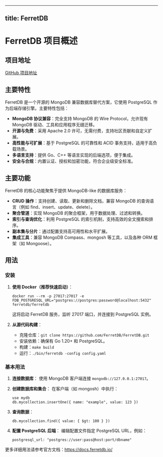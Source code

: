 
---
title: FerretDB
---

# FerretDB 项目概述

## 项目地址
[GitHub 项目地址](https://github.com/FerretDB/FerretDB)

## 主要特性
FerretDB 是一个开源的 MongoDB 兼容数据库替代方案，它使用 PostgreSQL 作为后端存储引擎。主要特性包括：
- **MongoDB 协议兼容**：完全支持 MongoDB 的 Wire Protocol，允许现有 MongoDB 驱动、工具和应用程序无缝迁移。
- **开源与免费**：采用 Apache 2.0 许可，无需付费，支持社区贡献和自定义扩展。
- **高性能与可扩展**：基于 PostgreSQL 的可靠性和 ACID 事务支持，适用于高负载场景。
- **多语言支持**：提供 Go、C++ 等语言实现的后端选项，便于集成。
- **安全与合规**：内置认证、授权和加密功能，符合企业级安全标准。

## 主要功能
FerretDB 的核心功能聚焦于提供 MongoDB-like 的数据库服务：
- **CRUD 操作**：支持创建、读取、更新和删除文档，兼容 MongoDB 的查询语言（例如 find、insert、update、delete）。
- **聚合管道**：实现 MongoDB 的聚合框架，用于数据处理、过滤和转换。
- **索引与查询优化**：利用 PostgreSQL 的索引机制，支持高效的全文搜索和排序。
- **副本集与分片**：通过配置支持高可用性和水平扩展。
- **集成工具**：兼容 MongoDB Compass、mongosh 等工具，以及各种 ORM 框架（如 Mongoose）。

## 用法
### 安装
1. **使用 Docker（推荐快速启动）**：
   ```
   docker run --rm -p 27017:27017 -e FDB_POSTGRESQL_URL="postgres://postgres:password@localhost:5432" ferretdb/ferretdb
   ```
   这将启动 FerretDB 服务，监听 27017 端口，并连接到 PostgreSQL 实例。

2. **从源代码构建**：
   - 克隆仓库：`git clone https://github.com/FerretDB/FerretDB.git`
   - 安装依赖：确保有 Go 1.20+ 和 PostgreSQL。
   - 构建：`make build`
   - 运行：`./bin/ferretdb -config config.yaml`

### 基本用法
1. **连接数据库**：
   使用 MongoDB 客户端连接 `mongodb://127.0.0.1:27017`。

2. **创建数据库和集合**：
   在客户端（如 mongosh）中执行：
   ```
   use mydb
   db.mycollection.insertOne({ name: "example", value: 123 })
   ```

3. **查询数据**：
   ```
   db.mycollection.find({ value: { $gt: 100 } })
   ```

4. **配置 PostgreSQL 后端**：
   编辑配置文件指定 PostgreSQL URL，例如：
   ```
   postgresql_url: "postgres://user:pass@host:port/dbname"
   ```

更多详细用法请参考官方文档：https://docs.ferretdb.io/